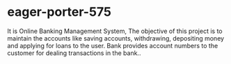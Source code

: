 # eager-porter-575
It is Online Banking Management System, The objective of this project is to maintain the accounts like saving accounts, withdrawing, depositing money and applying for loans to the user. Bank provides account numbers to the customer for dealing transactions in the bank..
